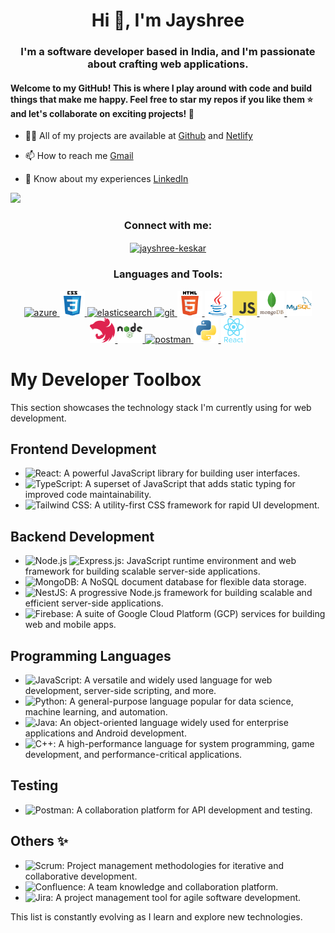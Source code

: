 <h1 align="center">Hi 👋, I'm Jayshree</h1>

<h3 align="center">I'm a software developer based in India, and I'm passionate about crafting web applications.</h3>
<h4>Welcome to my GitHub! This is where I play around with code and build things that make me happy. Feel free to star my repos if you like them ⭐ and let's collaborate on exciting projects! 🤝</h4>

- 👨‍💻 All of my projects are available at [Github](https://github.com/jayshreek3) and [Netlify](https://app.netlify.com/teams/jayshreek3/sites)

- 📫 How to reach me [Gmail](jayshreekeskar321@gmail.com)

- 📄 Know about my experiences [LinkedIn](https://www.linkedin.com/in/jayshree-keskar/)

![](https://komarev.com/ghpvc/?username=jayshreek3&color=blue)

<h3 align="center">Connect with me:</h3>
<p align="center">
<a href="https://linkedin.com/in/jayshree-keskar" target="blank"><img align="center" src="https://raw.githubusercontent.com/rahuldkjain/github-profile-readme-generator/master/src/images/icons/Social/linked-in-alt.svg" alt="jayshree-keskar" height="30" width="40" /></a>

</p>

<h3 align="center">Languages and Tools:</h3>
<p align="center"> <a href="https://angular.io" target="_blank" rel="noreferrer"> </a> <a href="https://azure.microsoft.com/en-in/" target="_blank" rel="noreferrer"> <img src="https://www.vectorlogo.zone/logos/microsoft_azure/microsoft_azure-icon.svg" alt="azure" width="40" height="40"/> </a> <a href="https://www.w3schools.com/css/" target="_blank" rel="noreferrer"> <img src="https://raw.githubusercontent.com/devicons/devicon/master/icons/css3/css3-original-wordmark.svg" alt="css3" width="40" height="40"/> </a> <a href="https://www.elastic.co" target="_blank" rel="noreferrer"> <img src="https://www.vectorlogo.zone/logos/elastic/elastic-icon.svg" alt="elasticsearch" width="40" height="40"/> </a> <a href="https://git-scm.com/" target="_blank" rel="noreferrer"> <img src="https://www.vectorlogo.zone/logos/git-scm/git-scm-icon.svg" alt="git" width="40" height="40"/> </a> <a href="https://www.w3.org/html/" target="_blank" rel="noreferrer"> <img src="https://raw.githubusercontent.com/devicons/devicon/master/icons/html5/html5-original-wordmark.svg" alt="html5" width="40" height="40"/> </a> <a href="https://www.java.com" target="_blank" rel="noreferrer"> <img src="https://raw.githubusercontent.com/devicons/devicon/master/icons/java/java-original.svg" alt="java" width="40" height="40"/> </a> <a href="https://developer.mozilla.org/en-US/docs/Web/JavaScript" target="_blank" rel="noreferrer"> <img src="https://raw.githubusercontent.com/devicons/devicon/master/icons/javascript/javascript-original.svg" alt="javascript" width="40" height="40"/> </a> <a href="https://www.mongodb.com/" target="_blank" rel="noreferrer"> <img src="https://raw.githubusercontent.com/devicons/devicon/master/icons/mongodb/mongodb-original-wordmark.svg" alt="mongodb" width="40" height="40"/> </a> <a href="https://www.mysql.com/" target="_blank" rel="noreferrer"> <img src="https://raw.githubusercontent.com/devicons/devicon/master/icons/mysql/mysql-original-wordmark.svg" alt="mysql" width="40" height="40"/> </a> <a href="https://nestjs.com/" target="_blank" rel="noreferrer"> <img src="https://raw.githubusercontent.com/devicons/devicon/master/icons/nestjs/nestjs-plain.svg" alt="nestjs" width="40" height="40"/> </a> <a href="https://nodejs.org" target="_blank" rel="noreferrer"> <img src="https://raw.githubusercontent.com/devicons/devicon/master/icons/nodejs/nodejs-original-wordmark.svg" alt="nodejs" width="40" height="40"/> </a> <a href="https://postman.com" target="_blank" rel="noreferrer"> <img src="https://www.vectorlogo.zone/logos/getpostman/getpostman-icon.svg" alt="postman" width="40" height="40"/> </a> <a href="https://www.python.org" target="_blank" rel="noreferrer"> <img src="https://raw.githubusercontent.com/devicons/devicon/master/icons/python/python-original.svg" alt="python" width="40" height="40"/> </a> <a href="https://reactjs.org/" target="_blank" rel="noreferrer"> <img src="https://raw.githubusercontent.com/devicons/devicon/master/icons/react/react-original-wordmark.svg" alt="react" width="40" height="40"/> </a> </p>


# My Developer Toolbox 

This section showcases the technology stack I'm currently using for web development.

## Frontend Development 

* ![React](https://img.shields.io/badge/React-20232A?style=for-the-badge&logo=react&logoColor=61DAFB): A powerful JavaScript library for building user interfaces.
* ![TypeScript](https://img.shields.io/badge/TypeScript-3178C6?style=for-the-badge&logo=typescript&logoColor=white): A superset of JavaScript that adds static typing for improved code maintainability.
* ![Tailwind CSS](https://img.shields.io/badge/Tailwind_CSS-38B2AC?style=for-the-badge&logo=tailwind-css&logoColor=white): A utility-first CSS framework for rapid UI development.

## Backend Development ️

* ![Node.js](https://img.shields.io/badge/Node.js-339933?style=for-the-badge&logo=node-dot-js&logoColor=white)
![Express.js](https://img.shields.io/badge/Express.js-000000?style=for-the-badge&logo=express&logoColor=white):  JavaScript runtime environment and web framework for building scalable server-side applications.
* ![MongoDB](https://img.shields.io/badge/MongoDB-47A248?style=for-the-badge&logo=mongodb&logoColor=white): A NoSQL document database for flexible data storage.
* ![NestJS](https://img.shields.io/badge/NestJS-E0234E?style=for-the-badge&logo=nestjs&logoColor=white): A progressive Node.js framework for building scalable and efficient server-side applications.
* ![Firebase](https://img.shields.io/badge/Firebase-FFCA28?style=for-the-badge&logo=firebase&logoColor=black): A suite of Google Cloud Platform (GCP) services for building web and mobile apps.

## Programming Languages

* ![JavaScript](https://img.shields.io/badge/JavaScript-F7DF1E?style=for-the-badge&logo=javascript&logoColor=black): A versatile and widely used language for web development, server-side scripting, and more.
* ![Python](https://img.shields.io/badge/Python-3776AB?style=for-the-badge&logo=python&logoColor=white): A general-purpose language popular for data science, machine learning, and automation.
* ![Java](https://img.shields.io/badge/Java-ED8B00?style=for-the-badge&logo=java&logoColor=white): An object-oriented language widely used for enterprise applications and Android development.
* ![C++](https://img.shields.io/badge/C++-00599C?style=for-the-badge&logo=cplusplus&logoColor=white): A high-performance language for system programming, game development, and performance-critical applications.

## Testing 

* ![Postman](https://img.shields.io/badge/Postman-FF6C37?style=for-the-badge&logo=postman&logoColor=white): A collaboration platform for API development and testing.

## Others ✨

* ![Scrum](https://img.shields.io/badge/Scrum-6DB33F?style=for-the-badge&logo=scrum&logoColor=white): Project management methodologies for iterative and collaborative development.
* ![Confluence](https://img.shields.io/badge/Confluence-172B4D?style=for-the-badge&logo=confluence&logoColor=white): A team knowledge and collaboration platform. 
* ![Jira](https://img.shields.io/badge/Jira-0052CC?style=for-the-badge&logo=jira&logoColor=white): A project management tool for agile software development.

This list is constantly evolving as I learn and explore new technologies.

